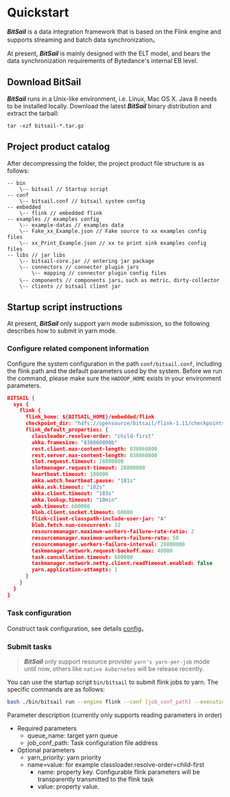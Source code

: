 # Quickstart

***BitSail*** is a data integration framework that is based on the Flink engine and supports streaming and batch data synchronization。

At present, ***BitSail*** is mainly designed with the ELT model, and bears the data synchronization requirements of Bytedance's internal EB level.

## Download BitSail

***BitSail*** runs in a Unix-like environment, i.e. Linux, Mac OS X. Java 8 needs to be installed locally. Download the latest ***BitSail*** binary distribution and extract the tarball:

``` shell
tar -xzf bitsail-*.tar.gz
```

## Project product catalog

After decompressing the folder, the project product file structure is as follows:

``` simple
-- bin  
    \-- bitsail // Startup script
-- conf
    \-- bitsail.conf // bitsail system config
-- embedded
    \-- flink // embedded flink
-- examples // examples config
    \-- example-datas // examples data
    \-- Fake_xx_Example.json // Fake source to xx examples config files
    \-- xx_Print_Example.json // xx to print sink examples config files
-- libs // jar libs
    \-- bitsail-core.jar // entering jar package
    \-- connectors // connector plugin jars
        \-- mapping // connector plugin config files
    \-- components // components jars，such as metric、dirty-collector
    \-- clients // bitsail client jar
```

## Startup script instructions

At present, ***BitSail*** only support yarn mode submission, so the following describes how to submit in yarn mode.

### Configure related component information

Configure the system configuration in the path `conf/bitsail.conf`, including the flink path and the default parameters used by the system.
Before we run the command, please make sure the `HADOOP_HOME` exists in your environment parameters.

``` json
BITSAIL {
  sys {
    flink {
      flink_home: ${BITSAIL_HOME}/embedded/flink
      checkpoint_dir: "hdfs://opensource/bitsail/flink-1.11/checkpoints/"
      flink_default_properties: {
        classloader.resolve-order: "child-first"
        akka.framesize: "838860800b"
        rest.client.max-content-length: 838860800
        rest.server.max-content-length: 838860800
        slot.request.timeout: 28800000
        slotmanager.request-timeout: 28800000
        heartbeat.timeout: 180000
        akka.watch.heartbeat.pause: "181s"
        akka.ask.timeout: "182s"
        akka.client.timeout: "183s"
        akka.lookup.timeout: "10min"
        web.timeout: 600000
        blob.client.socket.timeout: 60000
        flink-client-classpath-include-user-jar: "A"
        blob.fetch.num-concurrent: 32
        resourcemanager.maximum-workers-failure-rate-ratio: 2
        resourcemanager.maximum-workers-failure-rate: 50
        resourcemanager.workers-failure-interval: 28800000
        taskmanager.network.request-backoff.max: 40000
        task.cancellation.timeout: 600000
        taskmanager.network.netty.client.readTimeout.enabled: false
        yarn.application-attempts: 1
      }
    }
  }
}
```

### Task configuration

Construct task configuration, see details [config](config.md)。

### Submit tasks
> ***BitSail*** only support resource provider `yarn's yarn-per-job` mode until now, others like `native kubernetes` will be release recently.

You can use the startup script `bin/bitsail` to submit flink jobs to yarn. The specific commands are as follows:

``` bash
bash ./bin/bitsail run --engine flink --conf [job_conf_path] --execution-mode run --queue [queue_name] --deployment-mode yarn-per-job [--priority [yarn_priority] -p/--props [name=value]] 
```

Parameter description (currently only supports reading parameters in order)

* Required parameters
  * queue_name: target yarn queue
  * job_conf_path: Task configuration file address
* Optional parameters
  * yarn_priority: yarn priority
  * name=value: for example classloader.resolve-order=child-first
    * name: property key. Configurable flink parameters will be transparently transmitted to the flink task
    * value: property value.
